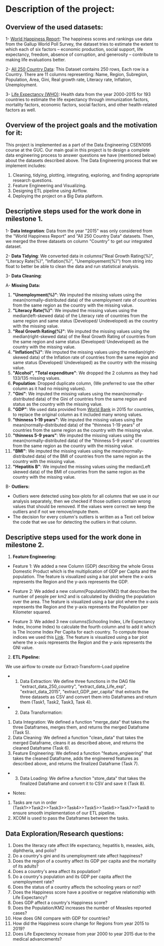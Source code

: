 # Description of the project:

## Overview of the used datasets:

1- [World Happiness Report](https://www.kaggle.com/unsdsn/world-happiness): The happiness scores and rankings use data from the Gallup World Poll Survey, the dataset tries to estimate the extent to which each of six factors – economic production, social support, life expectancy, freedom, absence of corruption, and generosity – contribute to making life evaluations better.

2- [All 250 Country Data](https://www.kaggle.com/souhardyachakraborty/all-250-country-data): This Dataset contains 250 rows, Each row is a Country. There are 11 columns representing: Name, Region, Subregion, Population, Area, Gini, Real growth rate, Literacy rate, Inflation, Unemployment.

3- [Life Expectancy (WHO)](https://www.kaggle.com/kumarajarshi/life-expectancy-who): Health data from the year 2000-2015 for 193 countries to estimate the life expectancy through immunization factors, mortality factors, economic factors, social factors, and other health-related factors as well.

## Overview of the project goals and the motivation for it:

This project is implemented as a part of the Data Engineering CSEN1095 course at the GUC. Our main goal in this project is to design a complete data engineering process to answer questions we have (mentioned below) about the datasets described above. The Data Engineering process that we implement includes:

1. Cleaning, tidying, plotting, integrating, exploring, and finding appropriate research questions.
2. Feature Engineering and Visualizing.
3. Designing ETL pipeline using Airflow.
4. Deploying the project on a Big Data platform.

## Descriptive steps used for the work done in milestone 1.

1- **Data Integration**: Data from the year "2015" was only considered from the "World Happiness Report" and "All 250 Country Data" datasets. Then, we merged the three datasets on column "Country" to get our integrated dataset.

2- **Data Tidying**: We converted data in columns("Real Growth Rating(%)", "Literacy Rate(%)", "Inflation(%)", "Unemployement(%)") from string into float to better be able to clean the data and run statistical analysis.

3- **Data Cleaning**:

A- **Missing Data:**

1. **"Unemployment(%)"**: We imputed the missing values using the mean(normally-distributed data) of the unemployment rate of countries from the same region as the country with the missing value.
2. **"Literacy Rate(%)"**: We imputed the missing values using the median(left-skewed data) of the Literacy rate of countries from the same region and same status (Developed/ Undeveloped) as the country with the missing value.
3. **"Real Growth Rating(%)"**: We imputed the missing values using the median(right-skewed data) of the Real Growth Rating of countries from the same region and same status (Developed/ Undeveloped) as the country with the missing value.
4. **"Inflation(%)"**: We imputed the missing values using the median(right-skewed data) of the Inflation rate of countries from the same region and same status (Developed/ Undeveloped) as the country with the missing value.
5. **"Alcohol", "Total expenditure"**: We dropped the 2 columns as they had 133/135 missing values.
6. **Population**: Dropped duplicate column, (We preferred to use the other column as it had no missing values).
7. **"Gini"**: We imputed the missing values using the mean(normally-distributed data) of the Gini of countries from the same region and status as the country with the missing value.
8. **"GDP"**: We used data provided from [World Bank](https://data.worldbank.org/indicator/NY.GDP.PCAP.CD?end=2015&start=2015) in 2015 for countries, to replace the original column as it included many wrong values.
9. **"thinness 1-19 years"**: We imputed the missing values using the mean(normally-distributed data) of the "thinness 1-19 years" of countries from the same region as the country with the missing value.
10. **"thinness 5-9 years"**: We imputed the missing values using the mean(normally-distributed data) of the "thinness 5-9 years" of countries from the same region as the country with the missing value.
11. **"BMI"**: We imputed the missing values using the mean(normally-distributed data) of the BMI of countries from the same region as the country with the missing value.
12. **"Hepatitis B"**: We imputed the missing values using the median(Left skewed data) of the BMI of countries from the same region as the country with the missing value.

B- **Outliers:**

- Outliers were detected using box-plots for all columns that we use in our analysis separately, then we checked if those outliers contain wrong values that should be removed. If the values were correct we keep the outliers and if not we remove/impute them.
- The decision for every column's outliers is written as a Text cell below the code that we use for detecting the outliers in that column.

## Descriptive steps used for the work done in milestone 2.

1. **Feature Engineering:**

- Feature 1: We added a new Column (GDP) describing the whole Gross Domestic Product which is the multiplication of GDP per Capita and the population. The feature is visualized using a bar plot where the x-axis represents the Region and the y-axis represents the GDP.

- Feature 2: We added a new column(Population/KM2) that describes the number of people per km2 and is calculated by dividing the population over the area. The feature is visualized using a bar plot where the x-axis represents the Region and the y-axis represents the Population per Kilometer squared.

- Feature 3: We added 3 new columns(Schooling Index, Life Expectancy Index, Income Index) to calculate the fourth column and to add it which is The Income Index Per Capita for each country. To compute those indices we used this [Link](https://ourworldindata.org/human-development-index#:~:text=The%20HDI%20is%20calculated%20as,and%20expected%20years%20of%20schooling). The feature is visualized using a bar plot where the x-axis represents the Region and the y-axis represents the GNI value.

2. **ETL Pipeline:**

We use airflow to create our Extract-Transform-Load pipeline

- 1. Data Extraction: We define three functions in the DAG file "extract_data_250_country", "extract_data_Life_exp", "extract_data_2015", "extract_GDP_per_capita" that extracts the three datasets as CSV and convert them into Dataframes and return them (Task1, Task2, Task3, Task 4).
- 2. Data Transformation:

1. Data Integration: We defined a function "merge_data" that takes the three Dataframes, merges them, and returns the merged Dataframe (Task 5).
2. Data Cleaning: We defined a function "clean_data" that takes the merged Dataframe, cleans it as described above, and returns the cleaned Dataframe (Task 6).
3. Feature Engineering: We defined a function "feature_engieering" that takes the cleaned Dataframe, adds the engineered features as described above, and returns the finalized Dataframe (Task 7).

- 3. Data Loading: We define a function "store_data" that takes the finalized Dataframe and convert it to CSV and save it (Task 8).

- Notes:

1. Tasks are run in order (Task1>>Task2>>Task3>>Task4>>Task5>>Task6>>Task7>>Task8 to ensure smooth implementation of our ETL pipeline.
2. XCOM is used to pass the Dataframes between the tasks.

## Data Exploration/Research questions:

1. Does the literacy rate affect life expectancy, hepatitis b, measles, aids, diphtheria, and polio?
2. Do a country's gini and its unemployment rate affect happiness?
3. Does the region of a country affect its GDP per capita and the mortality of its adults?
4. Does a country's area affect its population?
5. Do a country's population and its GDP per capita affect the unemployment rate?
6. Does the status of a country affects the schooling years or not?
7. Does the Happiness score have a positive or negative relationship with Life Expectancy?
8. Does GDP affect a country's Happiness score?
9. Does the Population/KM2 increases the number of Measles reported cases?
10. How does GNI compare with GDP for countries?
11. How did the Happiness score change for Regions from year 2015 to 2019?
12. Does Life Expectency increase from year 2000 to year 2015 due to the medical advancements?
